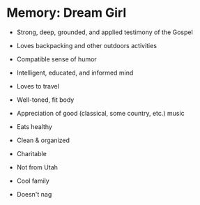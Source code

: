 # Memory: Dream Girl

* Strong, deep, grounded, and applied testimony of the Gospel

* Loves backpacking and other outdoors activities

* Compatible sense of humor

* Intelligent, educated, and informed mind

* Loves to travel

* Well-toned, fit body

* Appreciation of good (classical, some country, etc.) music

* Eats healthy

* Clean & organized

* Charitable

* Not from Utah

* Cool family

* Doesn't nag